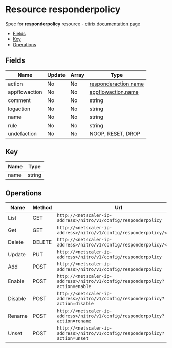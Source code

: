# Resource responderpolicy

Spec for **responderpolicy** resource - [citrix documentation page](https://developer-docs.citrix.com/projects/netscaler-nitro-api/en/11.0/configuration/responder/responderpolicy/responderpolicy/)

- [Fields](#fields)
- [Key](#key)
- [Operations](#operations)

## Fields

| Name | Update | Array | Type |
|----|----|----|----|
|action|No|No|[responderaction.name](/doc/resources/responderaction.md)|
|appflowaction|No|No|[appflowaction.name](/doc/resources/appflowaction.md)|
|comment|No|No|string|
|logaction|No|No|string|
|name|No|No|string|
|rule|No|No|string|
|undefaction|No|No|NOOP, RESET, DROP|

## Key

| Name | Type |
|----|----|
| name | string |

## Operations

| Name | Method | Url |
|----|----|----|
| List | GET | `http://<netscaler-ip-address>/nitro/v1/config/responderpolicy` |
| Get | GET | `http://<netscaler-ip-address>/nitro/v1/config/responderpolicy/<name>` |
| Delete | DELETE | `http://<netscaler-ip-address>/nitro/v1/config/responderpolicy/<name>` |
| Update | PUT | `http://<netscaler-ip-address>/nitro/v1/config/responderpolicy` |
| Add | POST | `http://<netscaler-ip-address>/nitro/v1/config/responderpolicy` |
| Enable | POST | `http://<netscaler-ip-address>/nitro/v1/config/responderpolicy?action=enable` |
| Disable | POST | `http://<netscaler-ip-address>/nitro/v1/config/responderpolicy?action=disable` |
| Rename | POST | `http://<netscaler-ip-address>/nitro/v1/config/responderpolicy?action=rename` |
| Unset | POST | `http://<netscaler-ip-address>/nitro/v1/config/responderpolicy?action=unset` |

